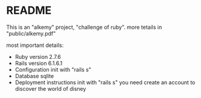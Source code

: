 # README

This is an "alkemy" project, "challenge of ruby". more tetails in "public/alkemy.pdf"

most important details:

* Ruby version
    2.7.6
* Rails version
    6.1.6.1
* Configuration
    init with "rails s"
* Database
    sqlite
* Deployment instructions
    init with "rails s"
    you need create an account to discover the world of disney